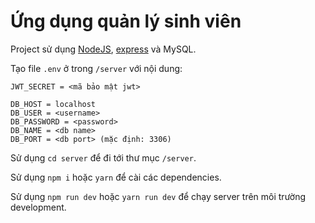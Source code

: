 # Ứng dụng quản lý sinh viên

Project sử dụng [NodeJS](https://nodejs.org/en/), [express](https://expressjs.com/) và MySQL.

Tạo file `.env` ở trong `/server` với nội dung:
```
JWT_SECRET = <mã bảo mật jwt>

DB_HOST = localhost
DB_USER = <username>
DB_PASSWORD = <password>
DB_NAME = <db name>
DB_PORT = <db port> (mặc định: 3306)
```

Sử dụng `cd server` để đi tới thư mục `/server`.

Sử dụng `npm i` hoặc `yarn` để cài các dependencies.

Sử dụng `npm run dev` hoặc `yarn run dev` để chạy server trên môi trường development.

